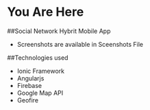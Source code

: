 # You Are Here

##Social Network Hybrit Mobile App
- Screenshots are available in Sceenshots File

##Technologies used
- Ionic Framework
- Angularjs
- Firebase
- Google Map API
- Geofire
